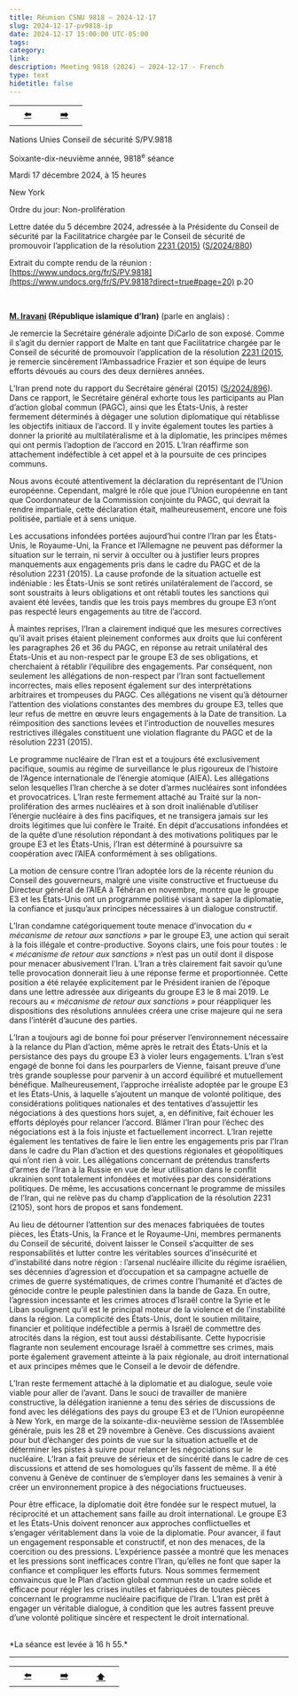 ```yaml
---
title: Réunion CSNU 9818 – 2024-12-17
slug: 2024-12-17-pv9818-ip
date: 2024-12-17 15:00:00 UTC-05:00
tags: 
category: 
link: 
description: Meeting 9818 (2024) – 2024-12-17 - French
type: text
hidetitle: false
---
```


<table><tr>
  <th scope="col" style="width: 50px;"><a href="/fr/statement1/2024-06-24-pv9666-ip/">⬅️</a></th>
  <th scope="col" style="width: 50px;"><a href="/fr/statement1/2025-03-12-pv9877-closed-ip/">➡️</a></th>
</tr></table>

Nations Unies Conseil de sécurité S/PV.9818

Soixante-dix-neuvième année, 9818<sup>e</sup> séance

Mardi 17 décembre 2024, à 15 heures

New York

Ordre du jour: Non-prolifération

Lettre datée du 5 décembre 2024, adressée à la Présidente du Conseil de sécurité par la Facilitatrice chargée par le Conseil de sécurité de promouvoir l’application de la résolution [2231 (2015)](https://docs.un.org/fr/S/RES/2231%282015%29?direct=true) ([S/2024/880](http://www.undocs.org/fr/S/2024/880?direct=true))

Extrait du compte rendu de la réunion : [https://www.undocs.org/fr/S/PV.9818](https://www.undocs.org/fr/S/PV.9818?direct=true#page=20) p.20

<br>

<!-- No fr wikiedia entry --> 
**[M. Iravani](https://en.wikipedia.org/wiki/Amir-Saeid_Iravani) (République islamique d’Iran)** (parle en anglais) :

Je remercie la Secrétaire générale adjointe DiCarlo de son exposé. Comme il s’agit du dernier rapport de Malte en tant que Facilitatrice chargée par le Conseil de sécurité de promouvoir l’application de la résolution [2231 (2015](https://docs.un.org/fr/S/RES/2231%282015%29?direct=true), je remercie sincèrement l’Ambassadrice Frazier et son équipe de leurs efforts dévoués au cours des deux dernières années.

L’Iran prend note du rapport du Secrétaire général (2015) ([S/2024/896](http://www.undocs.org/fr/S/2024/896?direct=true)). Dans ce rapport, le Secrétaire général exhorte tous les participants au Plan d’action global commun (PAGC), ainsi que les États-Unis, à rester fermement déterminés à dégager une solution diplomatique qui rétablisse les objectifs initiaux de l’accord. Il y invite également toutes les parties à donner la priorité au multilatéralisme et à la diplomatie, les principes mêmes qui ont permis l’adoption de l’accord en 2015. L’Iran réaffirme son attachement indéfectible à cet appel et à la poursuite de ces principes communs.

Nous avons écouté attentivement la déclaration du représentant de l’Union européenne. Cependant, malgré le rôle que joue l’Union européenne en tant que Coordonnateur de la Commission conjointe du PAGC, qui devrait la rendre impartiale, cette déclaration était, malheureusement, encore une fois politisée, partiale et à sens unique.

Les accusations infondées portées aujourd’hui contre l’Iran par les États-Unis, le Royaume-Uni, la France et l’Allemagne ne peuvent pas déformer la situation sur le terrain, ni servir à occulter ou à justifier leurs propres manquements aux engagements pris dans le cadre du PAGC et de la résolution 2231 (2015). La cause profonde de la situation actuelle est indéniable : les États-Unis se sont retirés unilatéralement de l’accord, se sont soustraits à leurs obligations et ont rétabli toutes les sanctions qui avaient été levées, tandis que les trois pays membres du groupe E3 n’ont pas respecté leurs engagements au titre de l’accord.

À maintes reprises, l’Iran a clairement indiqué que les mesures correctives qu’il avait prises étaient pleinement conformes aux droits que lui confèrent les paragraphes 26 et 36 du PAGC, en réponse au retrait unilatéral des États-Unis et au non-respect par le groupe E3 de ses obligations, et cherchaient à rétablir l’équilibre des engagements. Par conséquent, non seulement les allégations de non-respect par l’Iran sont factuellement incorrectes, mais elles reposent également sur des interprétations arbitraires et trompeuses du PAGC. Ces allégations ne visent qu’à détourner l’attention des violations constantes des membres du groupe E3, telles que leur refus de mettre en œuvre leurs engagements à la Date de transition. La réimposition des sanctions levées et l’introduction de nouvelles mesures restrictives illégales constituent une violation flagrante du PAGC et de la résolution 2231 (2015).

Le programme nucléaire de l’Iran est et a toujours été exclusivement pacifique, soumis au régime de surveillance le plus rigoureux de l’histoire de l’Agence internationale de l’énergie atomique (AIEA). Les allégations selon lesquelles l’Iran cherche à se doter d’armes nucléaires sont infondées et provocatrices. L’Iran reste fermement attaché au Traité sur la non-prolifération des armes nucléaires et à son droit inaliénable d’utiliser l’énergie nucléaire à des fins pacifiques, et ne transigera jamais sur les droits légitimes que lui confère le Traité. En dépit d’accusations infondées et de la quête d’une résolution répondant à des motivations politiques par le groupe E3 et les États-Unis, l’Iran est déterminé à poursuivre sa coopération avec l’AIEA conformément à ses obligations.

La motion de censure contre l’Iran adoptée lors de la récente réunion du Conseil des gouverneurs, malgré une visite constructive et fructueuse du Directeur général de l’AIEA à Téhéran en novembre, montre que le groupe E3 et les États-Unis ont un programme politisé visant à saper la diplomatie, la confiance et jusqu’aux principes nécessaires à un dialogue constructif.

L’Iran condamne catégoriquement toute menace d’invocation du *« mécanisme de retour aux sanctions »* par le groupe E3, une action qui serait à la fois illégale et contre-productive. Soyons clairs, une fois pour toutes : le *« mécanisme de retour aux sanctions »* n’est pas un outil dont il dispose pour menacer abusivement l’Iran. L’Iran a très clairement fait savoir qu’une telle provocation donnerait lieu à une réponse ferme et proportionnée. Cette position a été relayée explicitement par le Président iranien de l’époque dans une lettre adressée aux dirigeants du groupe E3 le 8 mai 2019. Le recours au *« mécanisme de retour aux sanctions »* pour réappliquer les dispositions des résolutions annulées créera une crise majeure qui ne sera dans l’intérêt d’aucune des parties.

L’Iran a toujours agi de bonne foi pour préserver l’environnement nécessaire à la relance du Plan d’action, même après le retrait des États-Unis et la persistance des pays du groupe E3 à violer leurs engagements. L’Iran s’est engagé de bonne foi dans les pourparlers de Vienne, faisant preuve d’une très grande souplesse pour parvenir à un accord équilibré et mutuellement bénéfique. Malheureusement, l’approche irréaliste adoptée par le groupe E3 et les États-Unis, à laquelle s’ajoutent un manque de volonté politique, des considérations politiques nationales et des tentatives d’assujettir les négociations à des questions hors sujet, a, en définitive, fait échouer les efforts déployés pour relancer l’accord. Blâmer l’Iran pour l’échec des négociations est à la fois injuste et factuellement incorrect. L’Iran rejette également les tentatives de faire le lien entre les engagements pris par l’Iran dans le cadre du Plan d’action et des questions régionales et géopolitiques qui n’ont rien à voir. Les allégations concernant de prétendus transferts d’armes de l’Iran à la Russie en vue de leur utilisation dans le conflit ukrainien sont totalement infondées et motivées par des considérations politiques. De même, les accusations concernant le programme de missiles de l’Iran, qui ne relève pas du champ d’application de la résolution 2231 (2105), sont hors de propos et sans fondement.

Au lieu de détourner l’attention sur des menaces fabriquées de toutes pièces, les États-Unis, la France et le Royaume-Uni, membres permanents du Conseil de sécurité, doivent laisser le Conseil s’acquitter de ses responsabilités et lutter contre les véritables sources d’insécurité et d’instabilité dans notre région : l’arsenal nucléaire illicite du régime israélien, ses décennies d’agression et d’occupation et sa campagne actuelle de crimes de guerre systématiques, de crimes contre l’humanité et d’actes de génocide contre le peuple palestinien dans la bande de Gaza. En outre, l’agression incessante et les crimes atroces d’Israël contre la Syrie et le Liban soulignent qu’il est le principal moteur de la violence et de l’instabilité dans la région. La complicité des États-Unis, dont le soutien militaire, financier et politique indéfectible a permis à Israël de commettre des atrocités dans la région, est tout aussi déstabilisante. Cette hypocrisie flagrante non seulement encourage Israël à commettre ses crimes, mais porte également gravement atteinte à la paix régionale, au droit international et aux principes mêmes que le Conseil a le devoir de défendre.

L’Iran reste fermement attaché à la diplomatie et au dialogue, seule voie viable pour aller de l’avant. Dans le souci de travailler de manière constructive, la délégation iranienne a tenu des séries de discussions de fond avec les délégations des pays du groupe E3 et de l’Union européenne à New York, en marge de la soixante-dix-neuvième session de l’Assemblée générale, puis les 28 et 29 novembre à Genève. Ces discussions avaient pour but d’échanger des points de vue sur la situation actuelle et de déterminer les pistes à suivre pour relancer les négociations sur le nucléaire. L’Iran a fait preuve de sérieux et de sincérité dans le cadre de ces discussions et attend de ses homologues qu’ils fassent de même. Il a été convenu à Genève de continuer de s’employer dans les semaines à venir à créer un environnement propice à des négociations fructueuses.

Pour être efficace, la diplomatie doit être fondée sur le respect mutuel, la réciprocité et un attachement sans faille au droit international. Le groupe E3 et les États-Unis doivent renoncer aux approches conflictuelles et s’engager véritablement dans la voie de la diplomatie. Pour avancer, il faut un engagement responsable et constructif, et non des menaces, de la coercition ou des pressions. L’expérience passée a montré que les menaces et les pressions sont inefficaces contre l’Iran, qu’elles ne font que saper la confiance et compliquer les efforts futurs. Nous sommes fermement convaincus que le Plan d’action global commun reste un cadre solide et efficace pour régler les crises inutiles et fabriquées de toutes pièces concernant le programme nucléaire pacifique de l’Iran. L’Iran est prêt à engager un véritable dialogue, à condition que les autres fassent preuve d’une volonté politique sincère et respectent le droit international.

<br>
*La séance est levée à 16 h 55.*

<hr>
<table><tr>
  <th scope="col" style="width: 50px;"><a href="/fr/statement1/2024-06-24-pv9666-ip/">⬅️</a></th>
  <th scope="col" style="width: 50px;"><a href="/fr/statement1/2025-03-12-pv9877-closed-ip/">➡️</a></th>
  <th scope="col" style="width: 50px;"><a href="/fr/statement1/2024-12-17-pv9818-ip/">⬆️</a></th>      
</tr></table>
